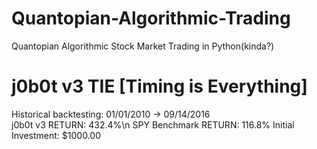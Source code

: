 # Quantopian-Algorithmic-Trading
Quantopian Algorithmic Stock Market Trading in Python(kinda?)

# j0b0t v3 TIE [Timing is Everything]
Historical backtesting:  01/01/2010 -> 09/14/2016<br />
j0b0t v3 RETURN:         432.4%\n
SPY Benchmark RETURN:    116.8%
Initial Investment:      $1000.00
